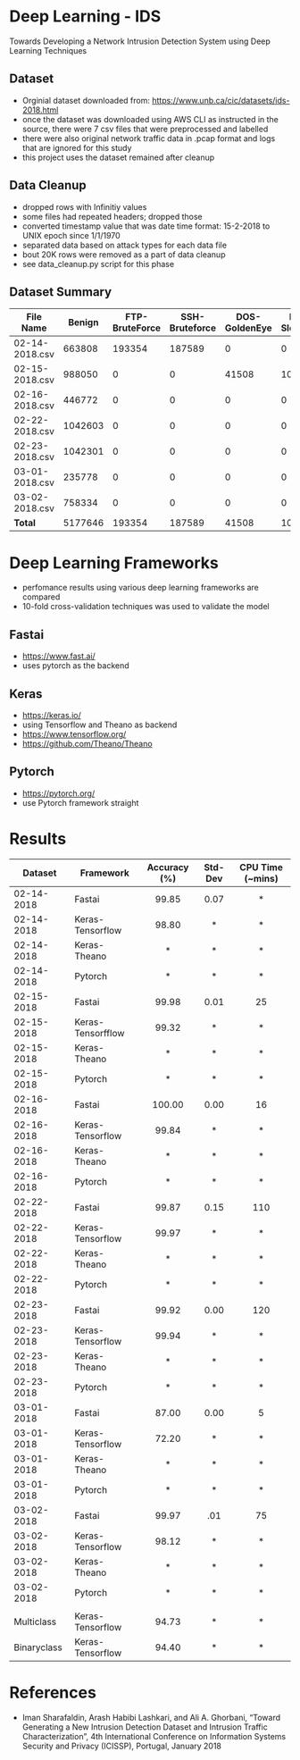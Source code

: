 # Deep Learning - IDS

Towards Developing a Network Intrusion Detection System using Deep Learning Techniques

## Dataset

-   Orginial dataset downloaded from: https://www.unb.ca/cic/datasets/ids-2018.html
-   once the dataset was downloaded using AWS CLI as instructed in the source, there were 7 csv files that were preprocessed and labelled
-   there were also original network traffic data in .pcap format and logs that are ignored for this study
-   this project uses the dataset remained after cleanup

## Data Cleanup

-   dropped rows with Infinitiy values
-   some files had repeated headers; dropped those
-   converted timestamp value that was date time format: 15-2-2018 to UNIX epoch since 1/1/1970
-   separated data based on attack types for each data file
-   bout 20K rows were removed as a part of data cleanup
-   see data_cleanup.py script for this phase

## Dataset Summary

| File Name      | Benign  | FTP-BruteForce | SSH-Bruteforce | DOS-GoldenEye | DoS-Slowloris | DoS-SlowHTTPTest | DoS-Hulk | BruteForce-Web | BruteForce-XSS | SQL-Injection | Infilteration | Bot Attack | Total Attack |
| -------------- | ------- | -------------- | -------------- | ------------- | ------------- | ---------------- | -------- | -------------- | -------------- | ------------- | ------------- | ---------- | ------------ |
| 02-14-2018.csv | 663808  | 193354         | 187589         | 0             | 0             | 0                | 0        | 0              | 0              | 0             | 0             | 0          | 380943       |
| 02-15-2018.csv | 988050  | 0              | 0              | 41508         | 10990         | 0                | 0        | 0              | 0              | 0             | 0             | 0          | 52498        |
| 02-16-2018.csv | 446772  | 0              | 0              | 0             | 0             | 139890           | 461912   | 0              | 0              | 0             | 0             | 0          | 601802       |
| 02-22-2018.csv | 1042603 | 0              | 0              | 0             | 0             | 0                | 0        | 249            | 79             | 34            | 0             | 0          | 362          |
| 02-23-2018.csv | 1042301 | 0              | 0              | 0             | 0             | 0                | 0        | 362            | 151            | 53            | 0             | 0          | 566          |
| 03-01-2018.csv | 235778  | 0              | 0              | 0             | 0             | 0                | 0        | 0              | 0              | 0             | 92403         | 0          | 92403        |
| 03-02-2018.csv | 758334  | 0              | 0              | 0             | 0             | 0                | 0        | 0              | 0              | 0             | 0             | 286191     | 286191       |
| **Total**      | 5177646 | 193354         | 187589         | 41508         | 10990         | 139890           | 461912   | 611            | 230            | 87            | 92403         | 286191     | 1414765      |

# Deep Learning Frameworks

-   perfomance results using various deep learning frameworks are compared
-   10-fold cross-validation techniques was used to validate the model

## Fastai

-   https://www.fast.ai/
-   uses pytorch as the backend

## Keras

-   https://keras.io/
-   using Tensorflow and Theano as backend
-   https://www.tensorflow.org/
-   https://github.com/Theano/Theano

## Pytorch

-   https://pytorch.org/
-   use Pytorch framework straight

# Results

| Dataset    | Framework         | Accuracy (%) | Std-Dev | CPU Time (~mins) |
| ---------- | ----------------- | :----------: | :-----: | :--------------: |
| 02-14-2018 | Fastai            |    99.85     |  0.07   |        \*        |
| 02-14-2018 | Keras-Tensorflow  |    98.80     |   \*    |        \*        |
| 02-14-2018 | Keras-Theano      |      \*      |   \*    |        \*        |
| 02-14-2018 | Pytorch           |      \*      |   \*    |        \*        |
| 02-15-2018 | Fastai            |    99.98     |  0.01   |        25        |
| 02-15-2018 | Keras-Tensorfflow |    99.32     |   \*    |        \*        |
| 02-15-2018 | Keras-Theano      |      \*      |   \*    |        \*        |
| 02-15-2018 | Pytorch           |      \*      |   \*    |        \*        |
| 02-16-2018 | Fastai            |    100.00    |  0.00   |        16        |
| 02-16-2018 | Keras-Tensorflow  |    99.84     |   \*    |        \*        |
| 02-16-2018 | Keras-Theano      |      \*      |   \*    |        \*        |
| 02-16-2018 | Pytorch           |      \*      |   \*    |        \*        |
| 02-22-2018 | Fastai            |    99.87     |  0.15   |       110        |
| 02-22-2018 | Keras-Tensorflow  |    99.97     |   \*    |        \*        |
| 02-22-2018 | Keras-Theano      |      \*      |   \*    |        \*        |
| 02-22-2018 | Pytorch           |      \*      |   \*    |        \*        |
| 02-23-2018 | Fastai            |    99.92     |  0.00   |       120        |
| 02-23-2018 | Keras-Tensorflow  |    99.94     |   \*    |        \*        |
| 02-23-2018 | Keras-Theano      |      \*      |   \*    |        \*        |
| 02-23-2018 | Pytorch           |      \*      |   \*    |        \*        |
| 03-01-2018 | Fastai            |    87.00     |  0.00   |        5         |
| 03-01-2018 | Keras-Tensorflow  |    72.20     |   \*    |        \*        |
| 03-01-2018 | Keras-Theano      |      \*      |   \*    |        \*        |
| 03-01-2018 | Pytorch           |      \*      |   \*    |        \*        |
| 03-02-2018 | Fastai            |    99.97     |   .01   |        75        |
| 03-02-2018 | Keras-Tensorflow  |    98.12     |   \*    |        \*        |
| 03-02-2018 | Keras-Theano      |      \*      |   \*    |        \*        |
| 03-02-2018 | Pytorch           |      \*      |   \*    |        \*        |
|            |                   |              |         |                  |
| Multiclass | Keras-Tensorflow  |    94.73     |   \*    |        \*        |
| Binaryclass| Keras-Tensorflow  |    94.40     |   \*    |        \*        |

# References

-   Iman Sharafaldin, Arash Habibi Lashkari, and Ali A. Ghorbani, “Toward Generating a New Intrusion Detection Dataset and Intrusion Traffic Characterization”, 4th International Conference on Information Systems Security and Privacy (ICISSP), Portugal, January 2018
